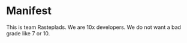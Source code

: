 # Manifest
This is team Rasteplads.
We are 10x developers.
We do not want a bad grade like 7 or 10.
